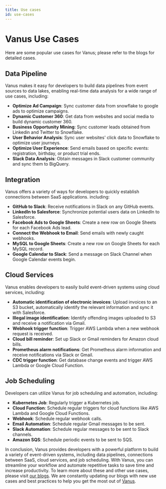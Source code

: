 ```yaml
---
title: Use cases
id: use-cases
---
```


# Vanus Use Cases

Here are some popular use cases for Vanus; please refer to the blogs for detailed cases.


## Data Pipeline

Vanus makes it easy for developers to build data pipelines from event sources to data lakes, enabling real-time data analysis for a wide range of use cases, including:

- **Optimize Ad Campaign**: Sync customer data from snowflake to google ads to optimize campaigns.
- **Dynamic Customer 360**: Get data from websites and social media to build dynamic customer 360.
- **Business Opportunity Mining**: Sync customer leads obtained from Linkedin and Twitter to Snowflake.
- **User Behavior Analysis**: Sync user websites' click data to Snowflake to optimize user journeys.
- **Optimize User Experience**: Send emails based on specific events: registration, birthday, or product trial ends.
- **Slack Data Analysis**: Obtain messages in Slack customer community and sync them to BigQuery.

## Integration

Vanus offers a variety of ways for developers to quickly establish connections between SaaS applications. including:

- **GitHub to Slack**: Receive notifications in Slack on any GitHub events.
- **LinkedIn to Salesforce**: Synchronize potential users data on LinkedIn to Salesforce.
- **Facebook Ads to Google Sheets**: Create a new row on Google Sheets for each Facebook Ads lead.
- **Connect the Webhook to Email**: Send emails with newly caught webhooks.
- **MySQL to Google Sheets**: Create a new row on Google Sheets for each MySQL record.
- **Google Calendar to Slack**: Send a message on Slack Channel when Google Calendar events begin.

## Cloud Services

Vanus enables developers to easily build event-driven systems using cloud services, including:

- **Automatic identification of electronic invoices**: Upload invoices to an S3 bucket, automatically identify the relevant information and sync it with Salesforce.
- **Illegal image identification**: Identify offending images uploaded to S3 and receive a notification via Gmail.
- **Webhook trigger function**: Trigger AWS Lambda when a new webhook request is received.
- **Cloud bill reminder**: Set up Slack or Gmail reminders for Amazon cloud bills.
- **Prometheus alarm notifications**: Get Prometheus alarm information and receive notifications via Slack or Gmail.
- **CDC trigger function**: Get database change events and trigger AWS Lambda or Google Cloud Function.

## Job Scheduling

Developers can utilize Vanus for job scheduling and automation, including:

- **Kubernetes Job**: Regularly trigger a Kubernetes job.
- **Cloud Function**: Schedule regular triggers for cloud functions like AWS Lambda and Google Cloud Functions.
- **Webhook**: Schedule regular webhook calls.
- **Email Automation**: Schedule regular Gmail messages to be sent.
- **Slack Automation**: Schedule regular messages to be sent to Slack channels.
- **Amazon SQS**: Schedule periodic events to be sent to SQS.

In conclusion, Vanus provides developers with a powerful platform to build a variety of event-driven systems, including
data pipelines, connections between SaaS, cloud services, and job scheduling. With Vanus, you can streamline your
workflow and automate repetitive tasks to save time and increase productivity. To learn more about these and other
use cases, please visit [our blogs](https://www.vanus.ai/blog/). We are constantly updating our blogs with new use cases and best practices to help
you get the most out of [Vanus](https://www.Vanus.ai).
